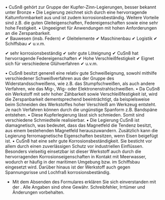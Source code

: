 • CuSn8 gehört zur Gruppe der Kupfer-Zinn-Legierungen, besser bekannt unter
Bronze • Die Legierung zeichnet sich durch eine hervorragende Kaltumformbarkeit
aus und ist zudem korrosionsbeständig. Weitere Vorteile sind z.B. die guten
Gleiteigenschaften, Federeigenschaften sowie eine sehr hohe Festigkeit. •
Ungeeignet für Anwendungen mit hohen Anforderungen an die Zerspanbarkeit.  
✔ Bauwesen (insb. Federn) ✔ Gleitelemente ✔ Maschinenbau ✔ Logistik ✔ Schiffsbau
✔ u.v.m.

✔ sehr korrosionsbeständig ✔ sehr gute Löteignung ✔ CuSn8 hat hervorragende
Federeigenschaften ✔ Hohe Verschleißfestigkeit ✔ Eignet sich für verschiedene
Glühverfahren ✔ u.v.m.

• CuSn8 besitzt generell eine relativ gute Schweißeignung, sowohl mithilfe
verschiedener Schweißverfahren aus der Gruppe des Widerstandsschweißens, wie
z.B. das Stumpfschweißen, als auch andere Verfahren, wie das Mig-, Wig- oder
Elektronenstrahlschweißen. • Da CuSn8 ein Werkstoff mit sehr hoher Zähbarkeit
sowie Verschleißfestigkeit ist, wird die Zerspanbarkeit dementsprechend
beeinträchtigt, da beispielsweise beim Schneiden des Werkstoffes hoher
Verschleiß am Werkzeug entsteht. Je nach Verfahren können durch die ungünstige
Spanform z.B. Bandspäne entstehen. • Diese Kupferlegierung lässt sich schmieden.
Somit sind verschiedene Schmiedteile realisierbar. • Die Legierung CuSn8 ist
diamagnetisch, was bedeutet, dass das Magnetfeld die Tendenz besitzt, aus einem
bestehenden Magnetfeld herauszuwandern. Zusätzlich kann die Legierung
ferromagnetische Eigenschaften besitzen, wenn Eisen beigefügt ist. • CuSn8 hat
eine sehr gute Korrosionsbeständigkeit. Sie besticht vor allem durch einen
zuverlässigen Schutz vor industriellen Einflüssen. Besonders vielseitig
einsetzbar ist dieser Werkstoff auch durch die hervorragenden
Korrosionseigenschaften in Kontakt mit Meerwasser, wodurch er häufig in der
maritimen Umgebung bzw. im Schiffsbau eingesetzt wird. Darüber hinaus ist der
Werkstoff auch gegen Spannungsrisse und Lochfraß korrosionsbeständig.

* Mit dem Absenden des Formulares erklären Sie sich einverstanden mit der .
Alle Angaben sind ohne Gewähr. Schreibfehler, Irrtümer und Änderungen
vorbehalten.

